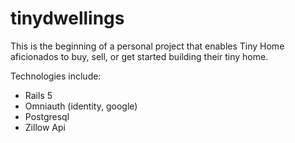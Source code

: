 # tinydwellings

This is the beginning of a personal project that enables Tiny Home aficionados to buy, sell, or get started building their tiny home.

Technologies include:
- Rails 5
- Omniauth (identity, google)
- Postgresql
- Zillow Api
